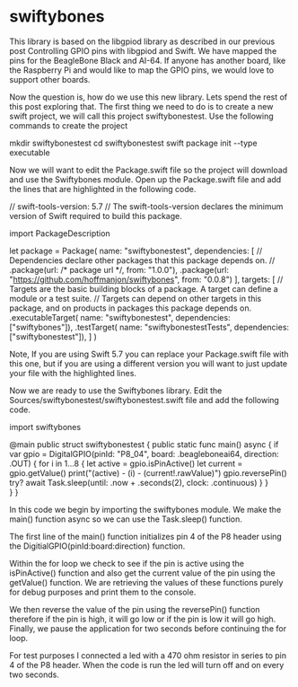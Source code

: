 # swiftybones

This library is based on the libgpiod library as described in our previous post Controlling GPIO pins with libgpiod and Swift. We have mapped the pins for the BeagleBone Black and AI-64. If anyone has another board, like the Raspberry Pi and would like to map the GPIO pins, we would love to support other boards.

Now the question is, how do we use this new library. Lets spend the rest of this post exploring that.   The first thing we need to do is to create a new swift project, we will call this project swiftybonestest.  Use the following commands to create the project

mkdir swiftybonestest
cd swiftybonestest
swift package init --type executable

Now we will want to edit the Package.swift file so the project will download and use the Swiftybones module.  Open up the Package.swift file and add the lines that are highlighted in the following code.

// swift-tools-version: 5.7
// The swift-tools-version declares the minimum version of Swift required to build this package.

import PackageDescription

let package = Package(
    name: "swiftybonestest",
    dependencies: [
        // Dependencies declare other packages that this package depends on.
        // .package(url: /* package url */, from: "1.0.0"),
        .package(url: "https://github.com/hoffmanjon/swiftybones", from: "0.0.8")
    ],
    targets: [
        // Targets are the basic building blocks of a package. A target can define a module or a test suite.
        // Targets can depend on other targets in this package, and on products in packages this package depends on.
        .executableTarget(
            name: "swiftybonestest",
            dependencies: ["swiftybones"]),
        .testTarget(
            name: "swiftybonestestTests",
            dependencies: ["swiftybonestest"]),
    ]
)

Note, If you are using Swift 5.7 you can replace your Package.swift file with this one, but if you are using a different version you will want to just update your file with the highlighted lines.  

Now we are ready to use the Swiftybones library.  Edit the Sources/swiftybonestest/swiftybonestest.swift file and add the following code.

import swiftybones

@main
public struct swiftybonestest {
    public static func main() async {
        if var gpio = DigitalGPIO(pinId: "P8_04", board: .beagleboneai64, direction: .OUT) {
            for i in 1...8 {
                let active = gpio.isPinActive()
                let current = gpio.getValue()
                print("\(active) - \(i) - \(current!.rawValue)")
                gpio.reversePin()
                try? await Task.sleep(until: .now + .seconds(2), clock: .continuous)
            }
        }      
    }
}

In this code we begin by importing the swiftybones module. We make the main() function async so we can use the Task.sleep() function. 

The first line of the main() function initializes pin 4 of the P8 header using the DigitialGPIO(pinId:board:direction) function.  

Within the for loop we check to see if the pin is active using the isPinActive() function and also get the current value of the pin using the getValue() function.  We are retrieving the values of these functions purely for debug purposes and print them to the console.  

We then reverse the value of the pin using the reversePin() function therefore if the pin is high, it will go low or if the pin is low it will go high.  Finally, we pause the application for two seconds before continuing the for loop.

For test purposes I connected a led with a 470 ohm resistor in series to pin 4 of the P8 header.  When the code is run the led will turn off and on every two seconds.  


